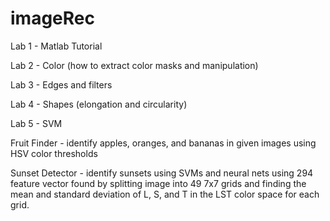 imageRec
========
Lab 1 - Matlab Tutorial

Lab 2 - Color (how to extract color masks and manipulation)

Lab 3 - Edges and filters

Lab 4 - Shapes (elongation and circularity)

Lab 5 - SVM

Fruit Finder - identify apples, oranges, and bananas in given images using HSV color thresholds

Sunset Detector - identify sunsets using SVMs and neural nets using 294 feature vector found by splitting image into 49 7x7 grids and finding the mean and standard deviation of L, S, and T in the LST color space for each grid. 
